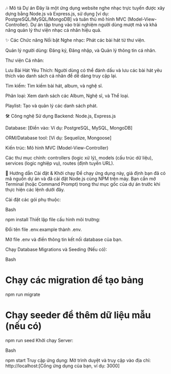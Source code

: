 🎶 Mô tả Dự án
Đây là một ứng dụng website nghe nhạc trực tuyến được xây dựng bằng Node.js và Express.js, sử dụng [ví dụ: PostgreSQL/MySQL/MongoDB] và tuân thủ mô hình MVC (Model-View-Controller). Dự án tập trung vào trải nghiệm người dùng mượt mà và khả năng quản lý thư viện nhạc cá nhân hiệu quả.

✨ Các Chức năng Nổi bật
Nghe nhạc: Phát các bài hát từ thư viện.

Quản lý người dùng: Đăng ký, Đăng nhập, và Quản lý thông tin cá nhân.

Thư viện Cá nhân:

Lưu Bài Hát Yêu Thích: Người dùng có thể đánh dấu và lưu các bài hát yêu thích vào danh sách cá nhân để dễ dàng truy cập lại.

Tìm kiếm: Tìm kiếm bài hát, album, và nghệ sĩ.

Phân loại: Xem danh sách các Album, Nghệ sĩ, và Thể loại.

Playlist: Tạo và quản lý các danh sách phát.

🛠️ Công nghệ Sử dụng
Backend: Node.js, Express.js

Database: [Điền vào: Ví dụ: PostgreSQL, MySQL, MongoDB]

ORM/Database tool: [Ví dụ: Sequelize, Mongoose]

Kiến trúc: Mô hình MVC (Model-View-Controller)

Các thư mục chính: controllers (logic xử lý), models (cấu trúc dữ liệu), services (logic nghiệp vụ), routes (định tuyến URL).

🚀 Hướng dẫn Cài đặt & Khởi chạy
Để chạy ứng dụng này, giả định bạn đã có mã nguồn dự án và đã cài đặt Node.js cùng NPM trên máy. Bạn cần mở Terminal (hoặc Command Prompt) trong thư mục gốc của dự án trước khi thực hiện các lệnh dưới đây.

Cài đặt các gói phụ thuộc:

Bash

npm install
Thiết lập file cấu hình môi trường:

Đổi tên file .env.example thành .env.

Mở file .env và điền thông tin kết nối database của bạn.

Chạy Database Migrations và Seeding (Nếu có):

Bash

# Chạy các migration để tạo bảng
npm run migrate
# Chạy seeder để thêm dữ liệu mẫu (nếu có)
npm run seed
Khởi chạy Server:

Bash

npm start
Truy cập ứng dụng:
Mở trình duyệt và truy cập vào địa chỉ: http://localhost:[Cổng ứng dụng của bạn, ví dụ: 3000]